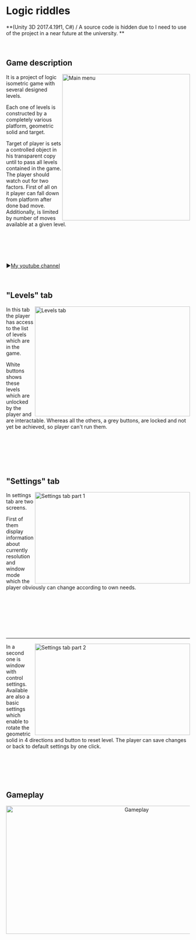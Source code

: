 # Logic riddles
**(Unity 3D 2017.4.19f1, C#)  / A source code is hidden due to I need to use of the project in a near future at the university. **

</br>

## Game description

<img align="right" width="350" height="400" src=https://user-images.githubusercontent.com/50884054/79893127-e03bb880-8403-11ea-856d-7142f5d57bc5.jpg title="Main menu">

It is a project of logic isometric game with several designed levels.

Each one of levels is constructed by a completely various platform, geometric solid and target.

Target of player is sets a controlled object in his transparent copy until to pass all levels contained in the game. The player should watch out for two factors. First of all on it player can fall down from platform after done bad move. Additionally, is limited by number of moves available at a given level.

</br>
</br>
</br>
</br>

:arrow_forward:[My youtube channel](https://www.youtube.com/channel/UCRCIp_j5MIfofgcc05LEoXg)

</br>

## "Levels" tab

<img align="right" width="425" height="300" src=https://user-images.githubusercontent.com/50884054/79894709-25f98080-8406-11ea-8fd1-dd78df368346.jpg title="Levels tab">

In this tab the player has access to the list of levels which are in the game.

White buttons shows these levels which are unlocked by the player and are interactable. Whereas all the others, a grey buttons, are locked and not yet be achieved, so player can't run them.

</br>
</br>
</br>
</br>
</br>

## "Settings" tab

<img align="right" width="425" height="250" src=https://user-images.githubusercontent.com/50884054/79899038-7378ec00-840c-11ea-9381-a694a7732630.jpg title="Settings tab part 1">

In settings tab are two screens.

First of them display information about currently resolution and window mode which the player obviously can change according to own needs.

</br>
</br>
</br>
</br>
</br>
</br>

---

<img align="right" width="425" height="250" src=https://user-images.githubusercontent.com/50884054/79899059-81c70800-840c-11ea-84b5-a039fe57b624.jpg title="Settings tab part 2">

In a second one is window with control settings. Available are also a basic settings which enable to rotate the geometric solid in 4 directions and button to reset level. The player can save changes or back to default settings by one click.

</br>
</br>
</br>
</br>

## Gameplay

<p align="center">
  <img align="center" width="700" height="350" src=https://user-images.githubusercontent.com/50884054/79909096-ab882b00-841c-11ea-84fb-0ecd18d893bf.jpg title="Gameplay">
</p>

